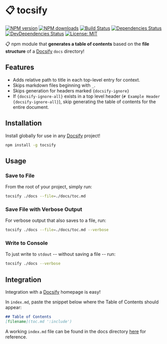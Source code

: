 # 📋 tocsify

[![NPM version](https://img.shields.io/npm/v/tocsify.svg?style=flat)](https://www.npmjs.com/package/tocsify) [![NPM downloads](https://img.shields.io/npm/dm/tocsify.svg?style=flat)](https://npmjs.org/package/tocsify) [![Build Status](https://img.shields.io/travis/droxey/tocsify.svg?style=flat)](https://travis-ci.org/droxey/tocsify) [![Dependencies Status](https://david-dm.org/droxey/tocsify/status.svg?style=flat)](https://david-dm.org/droxey/tocsify) [![DevDependencies Status](https://david-dm.org/flexdidroxeynesh/tocsify/dev-status.svg?style=flat)](https://david-dm.org/droxey/tocsify?type=dev) [![License: MIT](https://img.shields.io/badge/License-MIT-blue.svg?style=flat)](https://opensource.org/licenses/MIT)

📋 npm module that **generates a table of contents** based on the **file structure** of a [Docsify](https://docsify.js.org) `docs` directory!

## Features

* Adds relative path to title in each top-level entry for context.
* Skips markdown files beginning with `_`.
* Skips generation for headers marked `{docsify-ignore}`
* If `{docsify-ignore-all}` exists in a top level header (`# Example Header {docsify-ignore-all}`), skip generating the table of contents for the entire document.

## Installation

Install globally for use in any [Docsify](https://docsify.js.org) project!

```bash
npm install -g tocsify
```

## Usage

### Save to File

From the root of your project, simply run:

```bash
tocsify ./docs --file=./docs/toc.md
```

### Save File with Verbose Output

For verbose output that also saves to a file, run:

```bash
tocsify ./docs --file=./docs/toc.md --verbose
```

### Write to Console

To just write to `stdout` -- without saving a file -- run:

```bash
tocsify ./docs --verbose
```

## Integration

Integration with a [Docsify](https://docsify.js.org) homepage is easy!

In `index.md`, paste the snippet below where the Table of Contents should appear:

```markdown
## Table of Contents
[filename](toc.md ':include')
```

A working `index.md` file can be found in the docs directory [here](docs/index.md) for reference.
